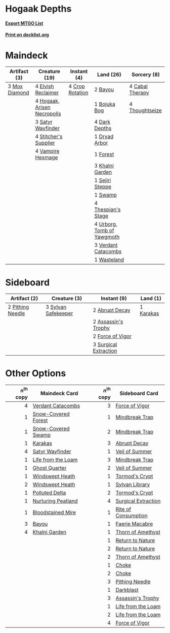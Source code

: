 # Hogaak Depths

#### [Export MTGO List](../collection/Hogaak%20Depths/Hogaak%20Depths.txt)
#### [Print on decklist.org](http://decklist.org/?deckmain=2%09Bayou%0A1%09Bojuka%20Bog%0A4%09Cabal%20Therapy%0A4%09Crop%20Rotation%0A4%09Dark%20Depths%0A1%09Dryad%20Arbor%0A4%09Elvish%20Reclaimer%0A1%09Forest%0A4%09Hogaak,%20Arisen%20Necropolis%0A3%09Khalni%20Garden%0A3%09Mox%20Diamond%0A3%09Satyr%20Wayfinder%0A1%09Sejiri%20Steppe%0A4%09Stitcher's%20Supplier%0A1%09Swamp%0A4%09Thespian's%20Stage%0A4%09Thoughtseize%0A4%09Urborg,%20Tomb%20of%20Yawgmoth%0A4%09Vampire%20Hexmage%0A3%09Verdant%20Catacombs%0A1%09Wasteland&deckside=2%09Abrupt%20Decay%0A2%09Assassin's%20Trophy%0A2%09Force%20of%20Vigor%0A1%09Karakas%0A2%09Pithing%20Needle%0A3%09Surgical%20Extraction%0A3%09Sylvan%20Safekeeper)
# Maindeck

|                                     Artifact (3)                                     |                                            Creature (19)                                             |                                       Instant (4)                                        |                                              Land (26)                                              |                                       Sorcery (8)                                        |
|--------------------------------------------------------------------------------------|------------------------------------------------------------------------------------------------------|------------------------------------------------------------------------------------------|-----------------------------------------------------------------------------------------------------|------------------------------------------------------------------------------------------|
|3 [Mox Diamond](http://gatherer.wizards.com/Pages/Card/Details.aspx?multiverseid=5193)|4 [Elvish Reclaimer](http://gatherer.wizards.com/Pages/Card/Details.aspx?multiverseid=466923)         |4 [Crop Rotation](http://gatherer.wizards.com/Pages/Card/Details.aspx?multiverseid=417430)|2 [Bayou](http://gatherer.wizards.com/Pages/Card/Details.aspx?multiverseid=879)                      |4 [Cabal Therapy](http://gatherer.wizards.com/Pages/Card/Details.aspx?multiverseid=413625)|
|                                                                                      |4 [Hogaak, Arisen Necropolis](http://gatherer.wizards.com/Pages/Card/Details.aspx?multiverseid=464151)|                                                                                          |1 [Bojuka Bog](http://gatherer.wizards.com/Pages/Card/Details.aspx?multiverseid=376269)              |4 [Thoughtseize](http://gatherer.wizards.com/Pages/Card/Details.aspx?multiverseid=438676) |
|                                                                                      |3 [Satyr Wayfinder](http://gatherer.wizards.com/Pages/Card/Details.aspx?multiverseid=378508)          |                                                                                          |4 [Dark Depths](http://gatherer.wizards.com/Pages/Card/Details.aspx?multiverseid=121155)             |                                                                                          |
|                                                                                      |4 [Stitcher's Supplier](http://gatherer.wizards.com/Pages/Card/Details.aspx?multiverseid=447257)      |                                                                                          |1 [Dryad Arbor](http://gatherer.wizards.com/Pages/Card/Details.aspx?multiverseid=136196)             |                                                                                          |
|                                                                                      |4 [Vampire Hexmage](http://gatherer.wizards.com/Pages/Card/Details.aspx?multiverseid=389735)          |                                                                                          |1 [Forest](http://gatherer.wizards.com/Pages/Card/Details.aspx?multiverseid=439860)                  |                                                                                          |
|                                                                                      |                                                                                                      |                                                                                          |3 [Khalni Garden](http://gatherer.wizards.com/Pages/Card/Details.aspx?multiverseid=220535)           |                                                                                          |
|                                                                                      |                                                                                                      |                                                                                          |1 [Sejiri Steppe](http://gatherer.wizards.com/Pages/Card/Details.aspx?multiverseid=243453)           |                                                                                          |
|                                                                                      |                                                                                                      |                                                                                          |1 [Swamp](http://gatherer.wizards.com/Pages/Card/Details.aspx?multiverseid=439858)                   |                                                                                          |
|                                                                                      |                                                                                                      |                                                                                          |4 [Thespian's Stage](http://gatherer.wizards.com/Pages/Card/Details.aspx?multiverseid=366353)        |                                                                                          |
|                                                                                      |                                                                                                      |                                                                                          |4 [Urborg, Tomb of Yawgmoth](http://gatherer.wizards.com/Pages/Card/Details.aspx?multiverseid=383425)|                                                                                          |
|                                                                                      |                                                                                                      |                                                                                          |3 [Verdant Catacombs](http://gatherer.wizards.com/Pages/Card/Details.aspx?multiverseid=405113)       |                                                                                          |
|                                                                                      |                                                                                                      |                                                                                          |1 [Wasteland](http://gatherer.wizards.com/Pages/Card/Details.aspx?multiverseid=413790)               |                                                                                          |


# Sideboard

|                                       Artifact (2)                                        |                                         Creature (3)                                         |                                          Instant (9)                                           |                                      Land (1)                                      |
|-------------------------------------------------------------------------------------------|----------------------------------------------------------------------------------------------|------------------------------------------------------------------------------------------------|------------------------------------------------------------------------------------|
|2 [Pithing Needle](http://gatherer.wizards.com/Pages/Card/Details.aspx?multiverseid=129526)|3 [Sylvan Safekeeper](http://gatherer.wizards.com/Pages/Card/Details.aspx?multiverseid=389709)|2 [Abrupt Decay](http://gatherer.wizards.com/Pages/Card/Details.aspx?multiverseid=456061)       |1 [Karakas](http://gatherer.wizards.com/Pages/Card/Details.aspx?multiverseid=413782)|
|                                                                                           |                                                                                              |2 [Assassin's Trophy](http://gatherer.wizards.com/Pages/Card/Details.aspx?multiverseid=452902)  |                                                                                    |
|                                                                                           |                                                                                              |2 [Force of Vigor](http://gatherer.wizards.com/Pages/Card/Details.aspx?multiverseid=464113)     |                                                                                    |
|                                                                                           |                                                                                              |3 [Surgical Extraction](http://gatherer.wizards.com/Pages/Card/Details.aspx?multiverseid=397706)|                                                                                    |


# Other Options

|*n*<sup>th</sup> copy|                                        Maindeck Card                                         |*n*<sup>th</sup> copy|                                        Sideboard Card                                        |
|--------------------:|----------------------------------------------------------------------------------------------|--------------------:|----------------------------------------------------------------------------------------------|
|                    4|[Verdant Catacombs](http://gatherer.wizards.com/Pages/Card/Details.aspx?multiverseid=405113)  |                    3|[Force of Vigor](http://gatherer.wizards.com/Pages/Card/Details.aspx?multiverseid=464113)     |
|                    1|[Snow-Covered Forest](http://gatherer.wizards.com/Pages/Card/Details.aspx?multiverseid=121192)|                    1|[Mindbreak Trap](http://gatherer.wizards.com/Pages/Card/Details.aspx?multiverseid=197532)     |
|                    1|[Snow-Covered Swamp](http://gatherer.wizards.com/Pages/Card/Details.aspx?multiverseid=121256) |                    2|[Mindbreak Trap](http://gatherer.wizards.com/Pages/Card/Details.aspx?multiverseid=197532)     |
|                    1|[Karakas](http://gatherer.wizards.com/Pages/Card/Details.aspx?multiverseid=413782)            |                    3|[Abrupt Decay](http://gatherer.wizards.com/Pages/Card/Details.aspx?multiverseid=456061)       |
|                    4|[Satyr Wayfinder](http://gatherer.wizards.com/Pages/Card/Details.aspx?multiverseid=378508)    |                    1|[Veil of Summer](http://gatherer.wizards.com/Pages/Card/Details.aspx?multiverseid=466952)     |
|                    1|[Life from the Loam](http://gatherer.wizards.com/Pages/Card/Details.aspx?multiverseid=338409) |                    3|[Mindbreak Trap](http://gatherer.wizards.com/Pages/Card/Details.aspx?multiverseid=197532)     |
|                    1|[Ghost Quarter](http://gatherer.wizards.com/Pages/Card/Details.aspx?multiverseid=389534)      |                    2|[Veil of Summer](http://gatherer.wizards.com/Pages/Card/Details.aspx?multiverseid=466952)     |
|                    1|[Windswept Heath](http://gatherer.wizards.com/Pages/Card/Details.aspx?multiverseid=405115)    |                    1|[Tormod's Crypt](http://gatherer.wizards.com/Pages/Card/Details.aspx?multiverseid=389723)     |
|                    2|[Windswept Heath](http://gatherer.wizards.com/Pages/Card/Details.aspx?multiverseid=405115)    |                    1|[Sylvan Library](http://gatherer.wizards.com/Pages/Card/Details.aspx?multiverseid=2240)       |
|                    1|[Polluted Delta](http://gatherer.wizards.com/Pages/Card/Details.aspx?multiverseid=405104)     |                    2|[Tormod's Crypt](http://gatherer.wizards.com/Pages/Card/Details.aspx?multiverseid=389723)     |
|                    1|[Nurturing Peatland](http://gatherer.wizards.com/Pages/Card/Details.aspx?multiverseid=464192) |                    4|[Surgical Extraction](http://gatherer.wizards.com/Pages/Card/Details.aspx?multiverseid=397706)|
|                    1|[Bloodstained Mire](http://gatherer.wizards.com/Pages/Card/Details.aspx?multiverseid=405094)  |                    1|[Rite of Consumption](http://gatherer.wizards.com/Pages/Card/Details.aspx?multiverseid=159400)|
|                    3|[Bayou](http://gatherer.wizards.com/Pages/Card/Details.aspx?multiverseid=879)                 |                    1|[Faerie Macabre](http://gatherer.wizards.com/Pages/Card/Details.aspx?multiverseid=201822)     |
|                    4|[Khalni Garden](http://gatherer.wizards.com/Pages/Card/Details.aspx?multiverseid=220535)      |                    1|[Thorn of Amethyst](http://gatherer.wizards.com/Pages/Card/Details.aspx?multiverseid=140166)  |
|                     |                                                                                              |                    1|[Return to Nature](http://gatherer.wizards.com/Pages/Card/Details.aspx?multiverseid=461102)   |
|                     |                                                                                              |                    2|[Return to Nature](http://gatherer.wizards.com/Pages/Card/Details.aspx?multiverseid=461102)   |
|                     |                                                                                              |                    2|[Thorn of Amethyst](http://gatherer.wizards.com/Pages/Card/Details.aspx?multiverseid=140166)  |
|                     |                                                                                              |                    1|[Choke](http://gatherer.wizards.com/Pages/Card/Details.aspx?multiverseid=45431)               |
|                     |                                                                                              |                    2|[Choke](http://gatherer.wizards.com/Pages/Card/Details.aspx?multiverseid=45431)               |
|                     |                                                                                              |                    3|[Pithing Needle](http://gatherer.wizards.com/Pages/Card/Details.aspx?multiverseid=129526)     |
|                     |                                                                                              |                    1|[Darkblast](http://gatherer.wizards.com/Pages/Card/Details.aspx?multiverseid=456055)          |
|                     |                                                                                              |                    3|[Assassin's Trophy](http://gatherer.wizards.com/Pages/Card/Details.aspx?multiverseid=452902)  |
|                     |                                                                                              |                    1|[Life from the Loam](http://gatherer.wizards.com/Pages/Card/Details.aspx?multiverseid=338409) |
|                     |                                                                                              |                    2|[Life from the Loam](http://gatherer.wizards.com/Pages/Card/Details.aspx?multiverseid=338409) |
|                     |                                                                                              |                    4|[Force of Vigor](http://gatherer.wizards.com/Pages/Card/Details.aspx?multiverseid=464113)     |

